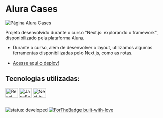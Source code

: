 # Alura Cases

![Página Alura Cases](https://user-images.githubusercontent.com/101363952/213697382-09355c41-13e6-404d-bc48-ae955a074cd9.png)

 Projeto desenvolvido durante o curso "Next.js: explorando o framework", disponibilizado pela plataforma Alura.
 
* Durante o curso, além de desenvolver o layout, utilizamos algumas ferramentas disponibilizadas pelo Next.js, como as rotas.

* [Acesse aqui o deploy!](https://alura-cases-nine.vercel.app/)  

## Tecnologias utilizadas:

<div style="display: inline_block">
  <img align="center" alt="React" height="30" width="40" src="https://cdn.jsdelivr.net/gh/devicons/devicon/icons/react/react-original.svg" />
  <img align="center" alt="JavaScript" height="30" width="40" src="https://cdn.jsdelivr.net/gh/devicons/devicon/icons/javascript/javascript-original.svg" />
  <img align="center" alt="Next.js" height="30" width="40" src="https://cdn.jsdelivr.net/gh/devicons/devicon/icons/nextjs/nextjs-line.svg" />
</div><br>

![status: developed](https://user-images.githubusercontent.com/101363952/208728716-9c4dd739-1f99-4006-a092-2ee45a3c0cba.svg)
[![ForTheBadge built-with-love](http://ForTheBadge.com/images/badges/built-with-love.svg)](https://GitHub.com/Naereen/)
